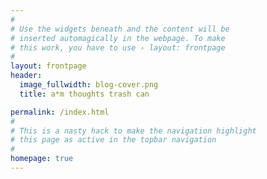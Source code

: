 ```yaml
---
#
# Use the widgets beneath and the content will be
# inserted automagically in the webpage. To make
# this work, you have to use › layout: frontpage
#
layout: frontpage
header:
  image_fullwidth: blog-cover.png
  title: a*m thoughts trash can

permalink: /index.html
#
# This is a nasty hack to make the navigation highlight
# this page as active in the topbar navigation
#
homepage: true
---
```

